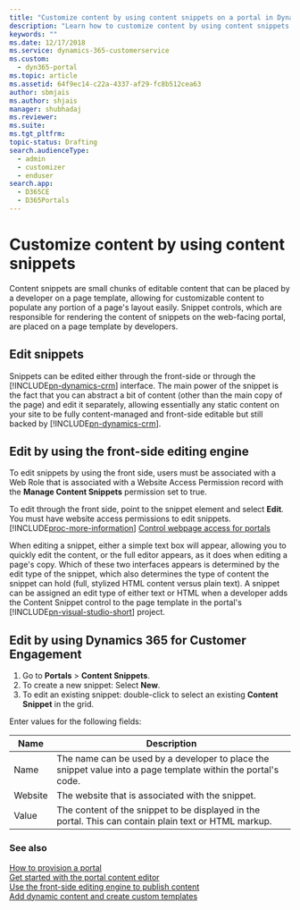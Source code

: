 ```yaml
---
title: "Customize content by using content snippets on a portal in Dynamics 365 for Customer Engagement | MicrosoftDocs"
description: "Learn how to customize content by using content snippets."
keywords: ""
ms.date: 12/17/2018
ms.service: dynamics-365-customerservice
ms.custom: 
  - dyn365-portal
ms.topic: article
ms.assetid: 64f9ec14-c22a-4337-af29-fc8b512cea63
author: sbmjais
ms.author: shjais
manager: shubhadaj
ms.reviewer: 
ms.suite: 
ms.tgt_pltfrm: 
topic-status: Drafting
search.audienceType: 
  - admin
  - customizer
  - enduser
search.app: 
  - D365CE
  - D365Portals
---
```


# Customize content by using content snippets

Content snippets are small chunks of editable content that can be placed by a developer on a page template, allowing for customizable content to populate any portion of a page's layout easily. Snippet controls, which are responsible for rendering the content of snippets on the web-facing portal, are placed on a page template by developers.

## Edit snippets

Snippets can be edited either through the front-side or through the [!INCLUDE[pn-dynamics-crm](../includes/pn-dynamics-crm.md)] interface. The main power of the snippet is the fact that you can abstract a bit of content (other than the main copy of the page) and edit it separately, allowing essentially any static content on your site to be fully content-managed and front-side editable but still backed by [!INCLUDE[pn-dynamics-crm](../includes/pn-dynamics-crm.md)].

## Edit by using the front-side editing engine

To edit snippets by using the front side, users must be associated with a Web Role that is associated with a Website Access Permission record with the **Manage Content Snippets** permission set to true.

To edit through the front side, point to the snippet element and select **Edit**. You must have website access permissions to edit snippets. [!INCLUDE[proc-more-information](../includes/proc-more-information.md)] [Control webpage access for portals](webpage-access-control.md)  

When editing a snippet, either a simple text box will appear, allowing you to quickly edit the content, or the full editor appears, as it does when editing a page's copy. Which of these two interfaces appears is determined by the edit type of the snippet, which also determines the type of content the snippet can hold (full, stylized HTML content versus plain text). A snippet can be assigned an edit type of either text or HTML when a developer adds the Content Snippet control to the page template in the portal's [!INCLUDE[pn-visual-studio-short](../includes/pn-visual-studio-short.md)] project.

## Edit by using Dynamics 365 for Customer Engagement

1.  Go to **Portals** > **Content Snippets**.
2.  To create a new snippet: Select **New**.
3.  To edit an existing snippet: double-click to select an existing **Content Snippet** in the grid.

Enter values for the following fields:

| Name    | Description                                                                                                   |
|---------|---------------------------------------------------------------------------------------------------------------|
| Name    | The name can be used by a developer to place the snippet value into a page template within the portal's code. |
| Website | The website that is associated with the snippet.                                                              |
| Value   | The content of the snippet to be displayed in the portal. This can contain plain text or HTML markup.         |

### See also

[How to provision a portal](provision-portal.md)  
[Get started with the portal content editor](get-started-portal-content-editor.md)  
[Use the front-side editing engine to publish content](publish-content-editing-engine.md)  
[Add dynamic content and create custom templates](custom-templates-dynamic-content.md)  

